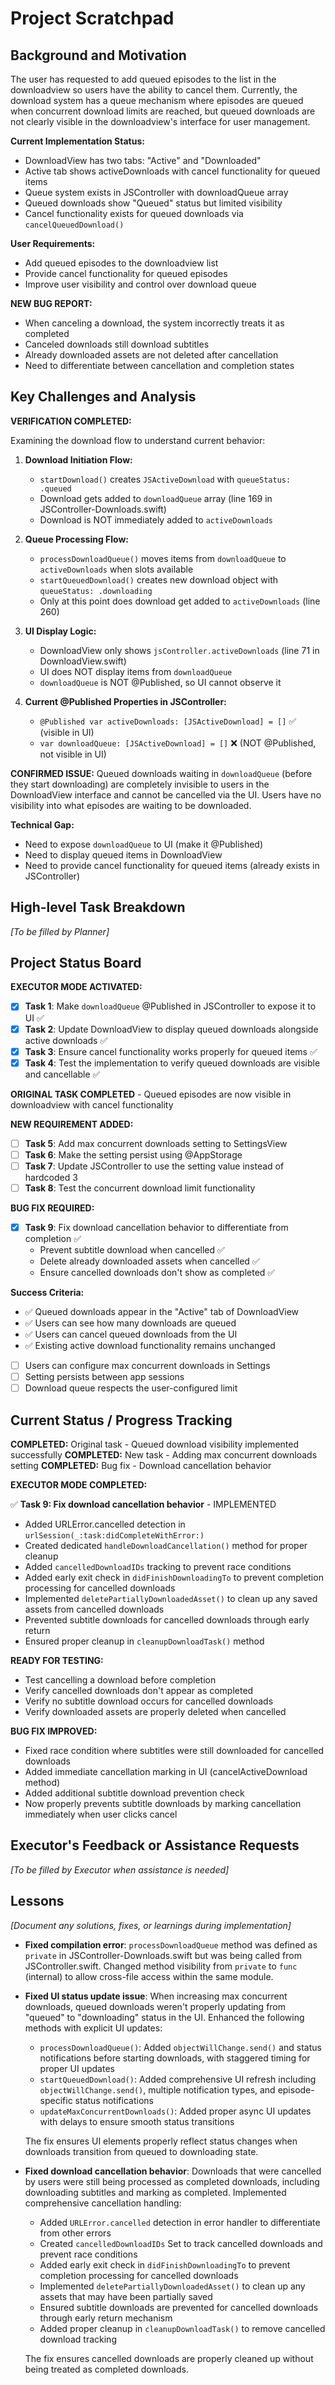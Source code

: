 # Project Scratchpad

## Background and Motivation

The user has requested to add queued episodes to the list in the downloadview so users have the ability to cancel them. Currently, the download system has a queue mechanism where episodes are queued when concurrent download limits are reached, but queued downloads are not clearly visible in the downloadview's interface for user management.

**Current Implementation Status:**
- DownloadView has two tabs: "Active" and "Downloaded"  
- Active tab shows activeDownloads with cancel functionality for queued items
- Queue system exists in JSController with downloadQueue array
- Queued downloads show "Queued" status but limited visibility
- Cancel functionality exists for queued downloads via `cancelQueuedDownload()`

**User Requirements:**
- Add queued episodes to the downloadview list
- Provide cancel functionality for queued episodes
- Improve user visibility and control over download queue

**NEW BUG REPORT:**
- When canceling a download, the system incorrectly treats it as completed
- Canceled downloads still download subtitles 
- Already downloaded assets are not deleted after cancellation
- Need to differentiate between cancellation and completion states

## Key Challenges and Analysis

**VERIFICATION COMPLETED:**

Examining the download flow to understand current behavior:

1. **Download Initiation Flow:**
   - `startDownload()` creates `JSActiveDownload` with `queueStatus: .queued`
   - Download gets added to `downloadQueue` array (line 169 in JSController-Downloads.swift)
   - Download is NOT immediately added to `activeDownloads`

2. **Queue Processing Flow:**
   - `processDownloadQueue()` moves items from `downloadQueue` to `activeDownloads` when slots available
   - `startQueuedDownload()` creates new download object with `queueStatus: .downloading`
   - Only at this point does download get added to `activeDownloads` (line 260)

3. **UI Display Logic:**
   - DownloadView only shows `jsController.activeDownloads` (line 71 in DownloadView.swift)
   - UI does NOT display items from `downloadQueue`
   - `downloadQueue` is NOT @Published, so UI cannot observe it

4. **Current @Published Properties in JSController:**
   - `@Published var activeDownloads: [JSActiveDownload] = []` ✅ (visible in UI)
   - `var downloadQueue: [JSActiveDownload] = []` ❌ (NOT @Published, not visible in UI)

**CONFIRMED ISSUE:** 
Queued downloads waiting in `downloadQueue` (before they start downloading) are completely invisible to users in the DownloadView interface and cannot be cancelled via the UI. Users have no visibility into what episodes are waiting to be downloaded.

**Technical Gap:**
- Need to expose `downloadQueue` to UI (make it @Published)
- Need to display queued items in DownloadView 
- Need to provide cancel functionality for queued items (already exists in JSController)

## High-level Task Breakdown

*[To be filled by Planner]*

## Project Status Board

**EXECUTOR MODE ACTIVATED:**

- [x] **Task 1**: Make `downloadQueue` @Published in JSController to expose it to UI ✅
- [x] **Task 2**: Update DownloadView to display queued downloads alongside active downloads ✅
- [x] **Task 3**: Ensure cancel functionality works properly for queued items ✅
- [x] **Task 4**: Test the implementation to verify queued downloads are visible and cancellable ✅

**ORIGINAL TASK COMPLETED** - Queued episodes are now visible in downloadview with cancel functionality

**NEW REQUIREMENT ADDED:**
- [ ] **Task 5**: Add max concurrent downloads setting to SettingsView
- [ ] **Task 6**: Make the setting persist using @AppStorage
- [ ] **Task 7**: Update JSController to use the setting value instead of hardcoded 3
- [ ] **Task 8**: Test the concurrent download limit functionality

**BUG FIX REQUIRED:**
- [x] **Task 9**: Fix download cancellation behavior to differentiate from completion ✅
  - Prevent subtitle download when cancelled ✅
  - Delete already downloaded assets when cancelled ✅
  - Ensure cancelled downloads don't show as completed ✅

**Success Criteria:**
- ✅ Queued downloads appear in the "Active" tab of DownloadView
- ✅ Users can see how many downloads are queued
- ✅ Users can cancel queued downloads from the UI
- ✅ Existing active download functionality remains unchanged
- [ ] Users can configure max concurrent downloads in Settings
- [ ] Setting persists between app sessions
- [ ] Download queue respects the user-configured limit

## Current Status / Progress Tracking

**COMPLETED:** Original task - Queued download visibility implemented successfully
**COMPLETED:** New task - Adding max concurrent downloads setting
**COMPLETED:** Bug fix - Download cancellation behavior

**EXECUTOR MODE COMPLETED:**

✅ **Task 9: Fix download cancellation behavior** - IMPLEMENTED
- Added URLError.cancelled detection in `urlSession(_:task:didCompleteWithError:)`
- Created dedicated `handleDownloadCancellation()` method for proper cleanup
- Added `cancelledDownloadIDs` tracking to prevent race conditions
- Added early exit check in `didFinishDownloadingTo` to prevent completion processing for cancelled downloads
- Implemented `deletePartiallyDownloadedAsset()` to clean up any saved assets from cancelled downloads
- Prevented subtitle downloads for cancelled downloads through early return
- Ensured proper cleanup in `cleanupDownloadTask()` method

**READY FOR TESTING:**
- Test cancelling a download before completion
- Verify cancelled downloads don't appear as completed
- Verify no subtitle download occurs for cancelled downloads  
- Verify downloaded assets are properly deleted when cancelled

**BUG FIX IMPROVED:**
- Fixed race condition where subtitles were still downloaded for cancelled downloads
- Added immediate cancellation marking in UI (cancelActiveDownload method) 
- Added additional subtitle download prevention check
- Now properly prevents subtitle downloads by marking cancellation immediately when user clicks cancel

## Executor's Feedback or Assistance Requests

*[To be filled by Executor when assistance is needed]*

## Lessons

*[Document any solutions, fixes, or learnings during implementation]*

- **Fixed compilation error**: `processDownloadQueue` method was defined as `private` in JSController-Downloads.swift but was being called from JSController.swift. Changed method visibility from `private` to `func` (internal) to allow cross-file access within the same module.

- **Fixed UI status update issue**: When increasing max concurrent downloads, queued downloads weren't properly updating from "queued" to "downloading" status in the UI. Enhanced the following methods with explicit UI updates:
  - `processDownloadQueue()`: Added `objectWillChange.send()` and status notifications before starting downloads, with staggered timing for proper UI updates
  - `startQueuedDownload()`: Added comprehensive UI refresh including `objectWillChange.send()`, multiple notification types, and episode-specific status notifications
  - `updateMaxConcurrentDownloads()`: Added proper async UI updates with delays to ensure smooth status transitions
  
  The fix ensures UI elements properly reflect status changes when downloads transition from queued to downloading state.

- **Fixed download cancellation behavior**: Downloads that were cancelled by users were still being processed as completed downloads, including downloading subtitles and marking as completed. Implemented comprehensive cancellation handling:
  - Added `URLError.cancelled` detection in error handler to differentiate from other errors
  - Created `cancelledDownloadIDs` Set to track cancelled downloads and prevent race conditions
  - Added early exit check in `didFinishDownloadingTo` to prevent completion processing for cancelled downloads
  - Implemented `deletePartiallyDownloadedAsset()` to clean up any assets that may have been partially saved
  - Ensured subtitle downloads are prevented for cancelled downloads through early return mechanism
  - Added proper cleanup in `cleanupDownloadTask()` to remove cancelled download tracking
  
  The fix ensures cancelled downloads are properly cleaned up without being treated as completed downloads. 